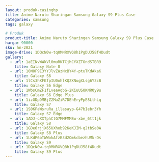 ```yaml
---
layout: produk-casinghp
title: Anime Naruto Sharingan Samsung Galaxy S9 Plus Case
categories: samsung
tags: galaxy

# Produk
product-title: Anime Naruto Sharingan Samsung Galaxy S9 Plus Case
harga: 90000
sku: hn-2021
image-drive: 1DQcN0w-tq0MNRXVQ8h1PgDUJ58f4Dudt
gallery:
  - url: 1aEINvWWkVl0muRKTCjhCfXZTOndSTBR9
    title: Galaxy Note 8
  - url: 10NOF9E3YYJlvZWzNxBY4Y-ptuTKdAkaK
    title: Galaxy S6
  - url: 1lCs3hXFKfpIU0ohlKQZXNugXLsg6Y3cB
    title: Galaxy S6 Edge
  - url: 1WbsCmZF1fLveaAqbG-2KiuUS0KNROy9u
    title: Galaxy S6 Edge Plus
  - url: 1izGDpDMBjZ2MaZiR7DEhEryPpE8LthLq
    title: Galaxy S7
  - url: 1S0KFaWsruRa_illasayp-G47bIebr3Yh
    title: Galaxy S7 Edge
  - url: 1ADJ-cXXTphCtG7MMFMMSw-xbe_6tt1jk
    title: Galaxy S8
  - url: 1GDe6rjjX65UXhob92KeKJIM-q2tbSe0A
    title: Galaxy S8 Plus
  - url: 1LKdP6oTWWokAfzB3d2OmkcbezhUMk-Ds
    title: Galaxy S9
  - url: 1DQcN0w-tq0MNRXVQ8h1PgDUJ58f4Dudt
    title: Galaxy S9 Plus
---
```


